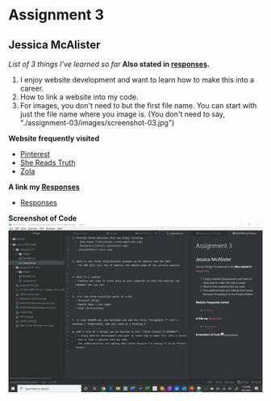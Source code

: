 # Assignment 3
## Jessica McAlister

*List of 3 things I've learned so far* **Also stated in [responses](./assignment-03/responses.txt).**
1. I enjoy website development and want to learn how to make this into a career.
2. How to link a website into my code.
3. For images, you don't need to but the first file name. You can start with just the file name where you image is. (You don't need to say, "./assignment-03/images/screenshot-03.jpg")

**Website frequently visited**
- [Pinterest](https://www.pinterest.com)
- [She Reads Truth](https://www.shereadstruth.com)
- [Zola](https://www.zola.com)

**A link my [Responses](./assignment-03/responses.txt)**
  - [Responses](./assignment-03/responses.txt)

**Screenshot of Code**
![Screentshot](./images/screenshot-03.jpg)
